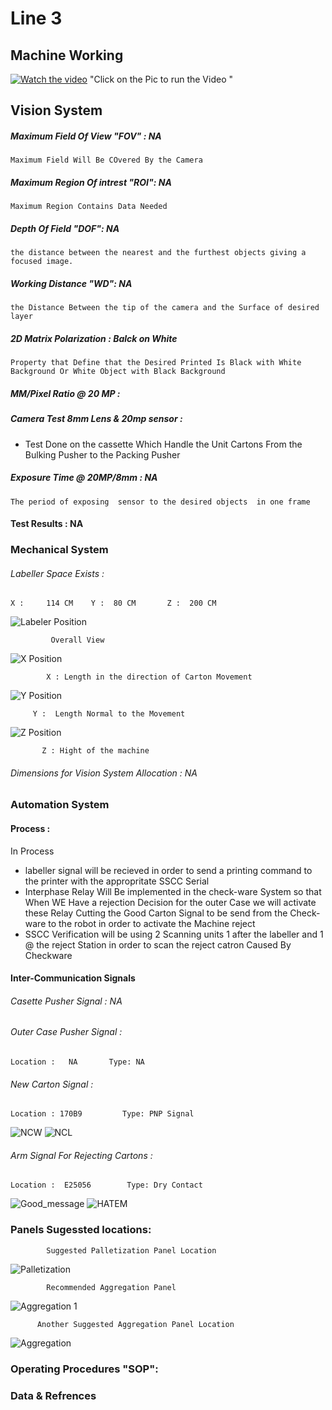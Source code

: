 # Line 3
## Machine Working 
[![Watch the video](https://img.youtube.com/vi/bPwSELlCkV4/maxresdefault.jpg)](https://youtu.be/bPwSELlCkV4)
        "Click on the Pic to run the Video "
## Vision System 

##### Maximum Field Of View "FOV" : NA
    Maximum Field Will Be COvered By the Camera 
##### Maximum Region Of intrest "ROI": NA
    Maximum Region Contains Data Needed 
##### Depth Of Field "DOF": NA
    the distance between the nearest and the furthest objects giving a focused image.
##### Working Distance "WD": NA
    the Distance Between the tip of the camera and the Surface of desired layer 
##### 2D Matrix Polarization : Balck on White 
    Property that Define that the Desired Printed Is Black with White Background Or White Object with Black Background

##### MM/Pixel Ratio @ 20 MP :

##### Camera Test 8mm Lens & 20mp sensor :
- Test Done on  the cassette Which Handle the Unit Cartons From the Bulking Pusher to the Packing Pusher 

##### Exposure Time  @ 20MP/8mm : NA 
    The period of exposing  sensor to the desired objects  in one frame 

#### Test Results : NA 

### Mechanical System 

###### Labeller Space Exists :  
    X :     114 CM    Y :  80 CM       Z :  200 CM  

![Labeler Position](/IMG/L4/Labeller_space.jpg "Overall View ")
             
             Overall View 

![X Position](/IMG/L4/X.jpg "X : Length in the direction of Carton Movement")
            
            X : Length in the direction of Carton Movement

![Y Position](/IMG/L4/Y.jpg "Y :  Length Normal to the Movement ")

         Y :  Length Normal to the Movement 

![Z Position](/IMG/L4/Z.jpg "Z : Hight of the machine")

           Z : Hight of the machine 
###### Dimensions for Vision System Allocation  :  NA
   
### Automation System
#### Process :
 In Process
 * labeller signal will be recieved in order to send a printing command to the printer with the appropritate SSCC Serial 
 * Interphase Relay Will Be implemented in the check-ware System so that When WE Have a rejection Decision for the outer Case we will activate these Relay Cutting the Good Carton Signal to be send from the Check-ware to the robot in order to activate the Machine reject
 * SSCC Verification will be using 2 Scanning units 1 after the labeller and 1 @ the reject Station in order to scan the reject catron Caused By Checkware 
 

#### Inter-Communication Signals 
###### Casette Pusher Signal : NA 


###### Outer Case Pusher Signal :
    Location :   NA       Type: NA
###### New Carton Signal :
    Location : 170B9         Type: PNP Signal
![NCW](/IMG/L4/NC.jpg "New Carton Wiring")
![NCL](/IMG/L4/NCL.jpg "New Carton Wiring")

###### Arm Signal For Rejecting Cartons :
    Location :  E25056        Type: Dry Contact
![Good_message](/IMG/L4/GMS.jpg)
![HATEM](/IMG/L4/HTM.jpg)


### Panels Sugessted locations:
            Suggested Palletization Panel Location
![Palletization](/IMG/PL/L3/PLP.jpg "Suggested Palletization Panel Location")

            Recommended Aggregation Panel 
![Aggregation 1](/IMG/PL/L3/AGP2.jpg "Recommended Aggregation Panel Location")      

          Another Suggested Aggregation Panel Location
![Aggregation](/IMG/PL/L3/AGP.jpg "Suggested Aggregation Panel Location")



### Operating Procedures "SOP":


### Data & Refrences 
